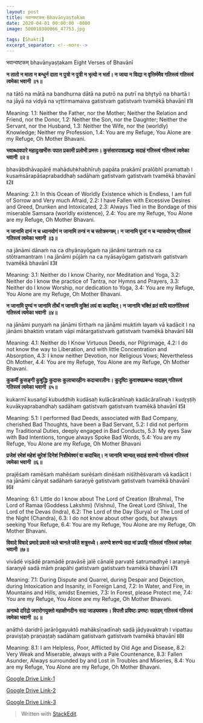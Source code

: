 ```yaml
---
layout: post
title: भवान्यष्टकम्-Bhavānyaṣṭakam 
date: 2020-04-01 00:00:00 -0000
image: 500010300866_47753.jpg

tags: [Shakti]
excerpt_separator: <!--more-->
---
```


 <!--more-->

﻿भवान्यष्टकम्  bhavānyaṣṭakam  Eight Verses of Bhavānī  


**न तातो न माता न बन्धुर्न दाता न पुत्रो न पुत्री न भृत्यो न भर्ता।  न जाया न विद्या न वृत्तिर्ममैव गतिस्त्वं गतिस्त्वं त्वमेका भवानी ॥१॥** 

 na tātō na mātā na bandhurna dātā na putrō na putrī na bhr̥tyō na bhartā ǀ  na jāyā na vidyā na vr̥ttirmamaiva gatistvaṁ gatistvaṁ tvamēkā bhavānī ǁ1ǁ  
 
Meaning:  1.1: Neither the Father, nor the Mother; Neither the Relation and Friend, nor the Donor, 1.2: Neither the Son, nor the Daughter; Neither the Servant, nor the Husband,  1.3: Neither the Wife, nor the (worldly) Knowledge; Neither my Profession,  1.4: You are my Refuge, You Alone are my Refuge, Oh Mother Bhavani.

**भवाब्धावपारे महादुःखभीरुः पपात प्रकामी प्रलोभी प्रमत्तः।  कुसंसारपाशप्रबद्धः सदाहं गतिस्त्वं गतिस्त्वं त्वमेका भवानी ॥२॥**  

bhavābdhāvapārē mahāduḥkhabhīruḥ papāta prakāmī pralōbhī pramattaḥ ǀ  kusaṁsārapāśaprabaddhaḥ sadāhaṁ gatistvaṁ gatistvaṁ tvamēkā bhavānī ǁ2ǁ 

Meaning:  2.1: In this Ocean of Worldly Existence which is Endless, I am full of Sorrow and Very much Afraid,  2.2: I have Fallen with Excessive Desires and Greed, Drunken and Intoxicated,  2.3: Always Tied in the Bondage of this miserable Samsara (worldly existence),  2.4: You are my Refuge, You Alone are my Refuge, Oh Mother Bhavani.


**न जानामि दानं न च ध्यानयोगं न जानामि तन्त्रं न च स्तोत्रमन्त्रम्।  न जानामि पूजां न च न्यासयोगम् गतिस्त्वं गतिस्त्वं त्वमेका भवानी ॥३॥**  

na jānāmi dānaṁ na ca dhyānayōgaṁ na jānāmi tantraṁ na ca stōtramantram ǀ  na jānāmi pūjāṁ na ca nyāsayōgam gatistvaṁ gatistvaṁ tvamēkā bhavānī ǁ3ǁ 

Meaning:  3.1: Neither do I know Charity, nor Meditation and Yoga,  3.2: Neither do I know the practice of Tantra, nor Hymns and Prayers,  3.3: Neither do I know Worship, nor dedication to Yoga,  3.4: You are my Refuge, You Alone are my Refuge, Oh Mother Bhavani.

 **न जानामि पुण्यं न जानामि तीर्थं न जानामि मुक्तिं लयं वा कदाचित्।  न जानामि भक्तिं व्रतं वापि मातर्गतिस्त्वं गतिस्त्वं त्वमेका भवानी ॥४॥** 

 na jānāmi puṇyaṁ na jānāmi tīrthaṁ na jānāmi muktiṁ layaṁ vā kadācit ǀ  na jānāmi bhaktiṁ vrataṁ vāpi mātargatistvaṁ gatistvaṁ tvamēkā bhavānī ǁ4ǁ 
 
Meaning:  4.1: Neither do I Know Virtuous Deeds, nor Pilgrimage,  4.2: I do not know the way to Liberation, and with little Concentration and Absorption,  4.3: I know neither Devotion, nor Religious Vows; Nevertheless Oh Mother,  4.4: You are my Refuge, You Alone are my Refuge, Oh Mother Bhavani.

**कुकर्मी कुसङ्गी कुबुद्धिः कुदासः कुलाचारहीनः कदाचारलीनः।  कुदृष्टिः कुवाक्यप्रबन्धः सदाहम् गतिस्त्वं गतिस्त्वं त्वमेका भवानी ॥५॥** 

 kukarmī kusaṅgī kubuddhiḥ kudāsaḥ kulācārahīnaḥ kadācāralīnaḥ ǀ  kudr̥ṣṭiḥ kuvākyaprabandhaḥ sadāham gatistvaṁ gatistvaṁ tvamēkā bhavānī ǁ5ǁ 

Meaning:  5.1: I performed Bad Deeds, associated with Bad Company, cherished Bad Thoughts, have been a Bad Servant,  5.2: I did not perform my Traditional Duties, deeply engaged in Bad Conducts,  5.3: My eyes Saw with Bad Intentions, tongue always Spoke Bad Words,  5.4: You are my Refuge, You Alone are my Refuge, Oh Mother Bhavani

**प्रजेशं रमेशं महेशं सुरेशं दिनेशं निशीथेश्वरं वा कदाचित्।  न जानामि चान्यत् सदाहं शरण्ये गतिस्त्वं गतिस्त्वं त्वमेका भवानी ॥६॥**

  prajēśaṁ ramēśaṁ mahēśaṁ surēśaṁ dinēśaṁ niśīthēśvaraṁ vā kadācit ǀ  na jānāmi cānyat sadāhaṁ śaraṇyē gatistvaṁ gatistvaṁ tvamēkā bhavānī ǁ6ǁ 

Meaning:  6.1: Little do I know about The Lord of Creation (Brahma), The Lord of Ramaa (Goddess Lakshmi) (Vishnu), The Great Lord (Shiva), The Lord of the Devas (Indra),  6.2: The Lord of the Day (Surya) or The Lord of the Night (Chandra),  6.3: I do not know about other gods, but always seeking Your Refuge,  6.4: You are my Refuge, You Alone are my Refuge, Oh Mother Bhavani.

**विवादे विषादे प्रमादे प्रवासे जले चानले पर्वते शत्रुमध्ये।  अरण्ये शरण्ये सदा मां प्रपाहि गतिस्त्वं गतिस्त्वं त्वमेका भवानी ॥७॥**  

vivādē viṣādē pramādē pravāsē jalē cānalē parvatē śatrumadhyē ǀ  araṇyē śaraṇyē sadā māṁ prapāhi gatistvaṁ gatistvaṁ tvamēkā bhavānī ǁ7ǁ  

Meaning:  7.1: During Dispute and Quarrel, during Despair and Dejection, during Intoxication and Insanity, in Foreign Land,  7.2: In Water, and Fire, in Mountains and Hills, amidst Enemies,  7.3: In Forest, please Protect me,  7.4: You are my Refuge, You Alone are my Refuge, Oh Mother Bhavani.

 **अनाथो दरिद्रो जरारोगयुक्तो महाक्षीणदीनः सदा जाड्यवक्त्रः।  विपत्तौ प्रविष्टः प्रणष्टः सदाहम् गतिस्त्वं गतिस्त्वं त्वमेका भवानी ॥८॥**  

anāthō daridrō jarārōgayuktō mahākṣīṇadīnaḥ sadā jāḍyavaktraḥ ǀ  vipattau praviṣṭaḥ praṇaṣṭaḥ sadāham gatistvaṁ gatistvaṁ tvamēkā bhavānī ǁ8ǁ  

Meaning:  8.1: I am Helpless, Poor, Afflicted by Old Age and Disease,  8.2: Very Weak and Miserable, always with a Pale Countenance,  8.3: Fallen Asunder, Always surrounded by and Lost in Troubles and Miseries,  8.4: You are my Refuge, You Alone are my Refuge, Oh Mother Bhavani.


[Google Drive Link-1][Google Drive Link-1]

[Google Drive Link-1]: https://drive.google.com/file/d/1EJ0e8JUeeqlQfuusNDWef_D_D9cMUEXs/view?usp=sharing

[Google Drive Link-2][Google Drive Link-2]

[Google Drive Link-2]: https://drive.google.com/file/d/1K2aZgb5CA0jo0JJjhsD_NK50FxwiF-Jr/view?usp=sharing

[Google Drive Link-3][Google Drive Link-3]

[Google Drive Link-3]: https://drive.google.com/file/d/1aZRk-3Z5MImlVfy7KuVv6OIXfP53KOO4/view?usp=sharing

> Written with [StackEdit](https://stackedit.io/).
